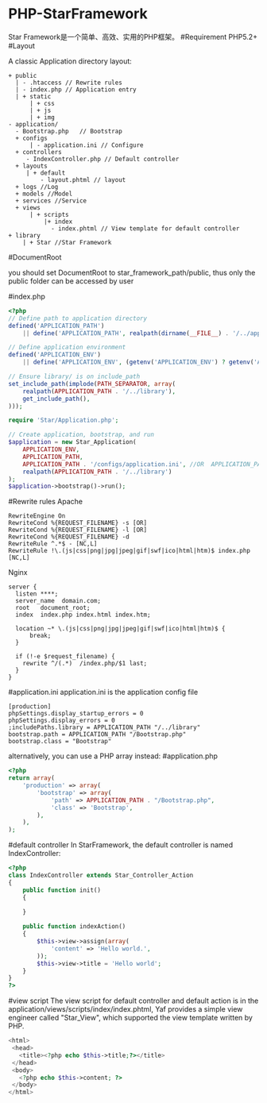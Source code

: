 # PHP-StarFramework
Star Framework是一个简单、高效、实用的PHP框架。
#Requirement
PHP5.2+
#Layout

A classic Application directory layout:
```
+ public
  | - .htaccess // Rewrite rules
  | - index.php // Application entry
  | + static
      | + css
      | + js
      | + img
- application/
  - Bootstrap.php   // Bootstrap
  + configs
      | - application.ini // Configure 
  + controllers
     - IndexController.php // Default controller
  + layouts
     | + default
         - layout.phtml // layout
  + logs //Log
  + models //Model
  + services //Service
  + views    
      | + scripts
          |+ index   
            - index.phtml // View template for default controller
+ library
    | + Star //Star Framework
```
#DocumentRoot

you should set DocumentRoot to star_framework_path/public, thus only the public folder can be accessed by user

#index.php
```php
<?php
// Define path to application directory
defined('APPLICATION_PATH')
    || define('APPLICATION_PATH', realpath(dirname(__FILE__) . '/../application'));

// Define application environment
defined('APPLICATION_ENV')
    || define('APPLICATION_ENV', (getenv('APPLICATION_ENV') ? getenv('APPLICATION_ENV') : 'production'));

// Ensure library/ is on include_path
set_include_path(implode(PATH_SEPARATOR, array(
    realpath(APPLICATION_PATH . '/../library'),
    get_include_path(),
)));

require 'Star/Application.php';

// Create application, bootstrap, and run
$application = new Star_Application(
    APPLICATION_ENV,
    APPLICATION_PATH,
    APPLICATION_PATH . '/configs/application.ini', //OR  APPLICATION_PATH . '/configs/application.php',
    realpath(APPLICATION_PATH . '/../library')
);
$application->bootstrap()->run();
```

#Rewrite rules
Apache
```
RewriteEngine On
RewriteCond %{REQUEST_FILENAME} -s [OR]
RewriteCond %{REQUEST_FILENAME} -l [OR]
RewriteCond %{REQUEST_FILENAME} -d
RewriteRule ^.*$ - [NC,L]
RewriteRule !\.(js|css|png|jpg|jpeg|gif|swf|ico|html|htm)$ index.php [NC,L]
```

Nginx
```
server {
  listen ****;
  server_name  domain.com;
  root   document_root;
  index  index.php index.html index.htm;

  location ~* \.(js|css|png|jpg|jpeg|gif|swf|ico|html|htm)$ {
      break;
  }

  if (!-e $request_filename) {
    rewrite ^/(.*)  /index.php/$1 last;
  }
}
```

#application.ini
application.ini is the application config file
```
[production]
phpSettings.display_startup_errors = 0
phpSettings.display_errors = 0
;includePaths.library = APPLICATION_PATH "/../library"
bootstrap.path = APPLICATION_PATH "/Bootstrap.php"
bootstrap.class = "Bootstrap"
```

alternatively, you can use a PHP array instead: 
#application.php
```php
<?php
return array(
    'production' => array(
        'bootstrap' => array(
            'path' => APPLICATION_PATH . "/Bootstrap.php",
            'class' => 'Bootstrap',
        ),
    ),
);
```
#default controller
In StarFramework, the default controller is named IndexController:
```php
<?php
class IndexController extends Star_Controller_Action
{
    public function init()
    {
	
    }

    public function indexAction()
    {
        $this->view->assign(array(
            'content' => 'Hello world.',
        ));
        $this->view->title = 'Hello world';
    }
}
?>
```

#view script
The view script for default controller and default action is in the application/views/scripts/index/index.phtml, Yaf provides a simple view engineer called "Star_View", which supported the view template written by PHP.
```php
<html>
 <head>
   <title><?php echo $this->title;?></title>
 </head>
 <body>
   <?php echo $this->content; ?>
 </body>
</html>
```

